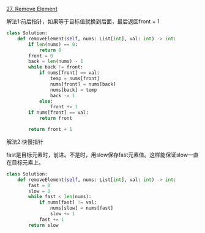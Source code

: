 [27. Remove Element](https://leetcode.com/problems/remove-element/)

解法1:前后指针，如果等于目标值就换到后面，最后返回front + 1

```py
class Solution:
    def removeElement(self, nums: List[int], val: int) -> int:
        if len(nums) == 0:
            return 0
        front = 0
        back = len(nums) - 1
        while back != front:
            if nums[front] == val:
                temp = nums[front]
                nums[front] = nums[back]
                nums[back] = temp
                back -= 1
            else:
                front += 1
        if nums[front] == val:
            return front

        return front + 1
```

解法2:快慢指针

fast是目标元素时，前进。不是时，用slow保存fast元素值。这样能保证slow一直在目标元素上。

```py
class Solution:
    def removeElement(self, nums: List[int], val: int) -> int:
        fast = 0
        slow = 0
        while fast < len(nums):
            if nums[fast] != val:
                nums[slow] = nums[fast]
                slow += 1
            fast += 1
        return slow
```

